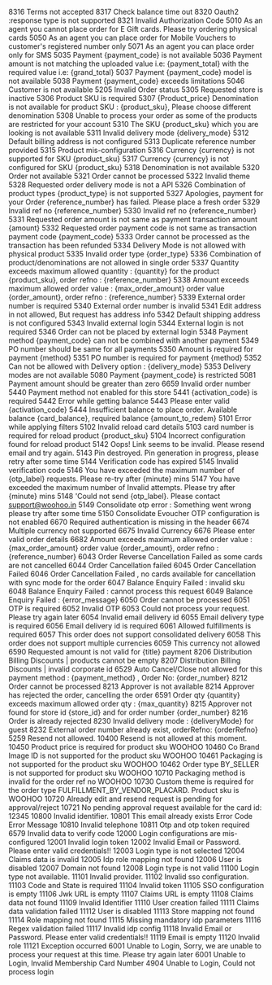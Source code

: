 8316	Terms not accepted
8317	Check balance time out
8320	Oauth2 :response type is not supported
8321	Invalid Authorization Code
5010	As an agent you cannot place order for E Gift cards. Please try ordering physical cards
5050	As an agent you can place order for Mobile Vouchers to customer\'s registered number only
5071	As an agent you can place order only for SMS
5035	Payment {payment_code} is not available
5036	Payment amount is not matching the uploaded value i.e: {payment_total} with the required value i.e: {grand_total}
5037	Payment {payment_code} model is not available
5038	Payment {payment_code} exceeds limitations
5046	Customer is not available
5205	Invalid Order status
5305	Requested store is inactive
5306	Product SKU is required
5307	{Product_price} Denomination is not available for product SKU : {product_sku}, Please choose different denomination
5308	Unable to process your order as some of the products are restricted for your account
5310	The SKU {product_sku} which you are looking is not available
5311	Invalid delivery mode {delivery_mode}
5312	Default billing address is not configured
5313	Duplicate reference number provided
5315	Product mis-configuration
5316	Currency {currency} is not supported for SKU {product_sku}
5317	Currency {currency} is not configured for SKU {product_sku}
5318	Denomination is not available
5320	Order not available
5321	Order cannot be processed
5322	Invalid theme
5328	Requested order delivery mode is not a API
5326	Combination of product types {product_type} is not supported
5327	Apologies, payment for your Order {reference_number} has failed. Please place a fresh order
5329	Invalid ref no {reference_number}
5330	Invalid ref no {reference_number}
5331	Requested order amount is not same as payment transaction amount {amount}
5332	Requested order payment code is not same as transaction payment code {payment_code}
5333	Order cannot be processed as the transaction has been refunded
5334	Delivery Mode is not allowed with physical product
5335	Invalid order type {order_type}
5336	Combination of product/denominations are not allowed in single order
5337	Quantity exceeds maximum allowed quantity : {quantity} for the product {product_sku}, order refno : {reference_number}
5338	Amount exceeds maximum allowed order value : {max_order_amount} order value {order_amount}, order refno : {reference_number}
5339	External order number is required
5340	External order number is invalid
5341	Edit address in not allowed, But request has address info
5342	Default shipping address is not configured
5343	Invalid external login
5344	External login is not required
5346	Order can not be placed by external login
5348	Payment method {payment_code} can not be combined with another payment
5349	PO number should be same for all payments
5350	Amount is required for payment {method}
5351	PO number is required for payment {method}
5352	Can not be allowed with Delivery option : {delivery_mode}
5353	Delivery modes are not available
5080	Payment {payment_code} is restricted
5081	Payment amount should be greater than zero
6659	Invalid order number
5440	Payment method not enabled for this store
5441	{activation_code} is required
5442	Error while getting balance
5443	Please enter valid {activation_code}
5444	Insufficient balance to place order. Available balance {card_balance}, required balance {amount_to_redem}
5101	Error while applying filters
5102	Invalid reload card details
5103	card number is required for reload product {product_sku}
5104	Incorrect configuration found for reload product
5142	Oops! Link seems to be invalid. Please resend email and try again.
5143	Pin destroyed. Pin generation in progress, please retry after some time
5144	Verification code has expired
5145	Invalid verification code
5146	You have exceeded the maximum number of {otp_label} requests. Please re-try after {minute} mins
5147	You have exceeded the maximum number of Invalid attempts. Please try after {minute} mins
5148	'Could not send {otp_label}. Please contact support@woohoo.in
5149	Consolidate otp error : Something went wrong please try after some time
5150	Consolidate Evoucher OTP configuration is not enabled
6670	Required authentication is missing in the header
6674	Multiple currency not supported
6675	Invalid Currency
6676	Please enter valid order details
6682	Amount exceeds maximum allowed order value : {max_order_amount} order value {order_amount}, order refno : {reference_number}
6043	Order Reverse Cancellation Failed as some cards are not cancelled
6044	Order Cancellation failed
6045	Order Cancellation Failed
6046	Order Cancellation Failed , no cards available for cancellation with sync mode for the order
6047	Balance Enquiry Failed : invalid sku
6048	Balance Enquiry Failed : cannot process this request
6049	Balance Enquiry Failed : {error_message}
6050	Order cannot be processed
6051	OTP is required
6052	Invalid OTP
6053	Could not process your request. Please try again later
6054	Invalid email delivery id
6055	Email delivery type is required
6056	Email delivery id is required
6061	Allowed fulfillments is required
6057	This order does not support consolidated delivery
6058	This order does not support multiple currencies
6059	This currency not allowed
6590	Requested amount is not valid for {title} payment
8206	Distribution Billing Discounts | products cannot be empty
8207	Distribution Billing Discounts | invalid corporate id
6529	Auto Cancel/Close not allowed for this payment method : {payment_method} , Order No: {order_number}
8212	Order cannot be processed
8213	Approver is not available
8214	Approver has rejected the order, cancelling the order
6591	Order qty {quantity} exceeds maximum allowed order qty : {max_quantity}
8215	Approver not found for store id {store_id} and for order number {order_number}
8216	Order is already rejected
8230	Invalid delivery mode : {deliveryMode} for guest
8232	External order number already exist, orderRefno: {orderRefno}
5259	Resend not allowed.
10400	Resend is not allowed at this moment.
10450	Product price is required for product sku WOOHOO
10460	Co Brand Image ID is not supported for the product sku WOOHOO
10461	Packaging is not supported for the product sku WOOHOO
10462	Order type BY_SELLER is not supported for product sku WOOHOO
10710	Packaging method is invalid for the order ref no WOOHOO
10730	Custom theme is required for the order type FULFILLMENT_BY_VENDOR_PLACARD. Product sku is WOOHOO
10720	Already edit and resend request is pending for approval/reject
10721	No pending approval request available for the card id: 12345
10800	Invalid identifier.
10801	This email already exists
Error Code	Error Message
10810	Invalid telephone
10811	Otp and otp token required
6579	Invalid data to verify code
12000	Login configurations are mis-configured
12001	Invalid login token
12002	Invalid Email or Password. Please enter valid credentials!!
12003	Login type is not selected
12004	Claims data is invalid
12005	Idp role mapping not found
12006	User is disabled
12007	Domain not found
12008	Login type is not valid
11100	Login type not available.
11101	Invalid provider.
11102	Invalid sso configuration.
11103	Code and State is required
11104	Invalid token
11105	SSO configuration is empty
11106	Jwk URL is empty
11107	Claims URL is empty
11108	Claims data not found
11109	Invalid Identifier
11110	User creation failed
11111	Claims data validation failed
11112	User is disabled
11113	Store mapping not found
11114	Role mapping not found
11115	Missing mandatory idp parameters
11116	Regex validation failed
11117	Invalid idp config
11118	Invalid Email or Password. Please enter valid credentials!!
11119	Email is empty
11120	Invalid role
11121	Exception occurred
6001	Unable to Login, Sorry, we are unable to process your request at this time. Please try again later
6001	Unable to Login, Invalid Membership Card Number
4904	Unable to Login, Could not process login
